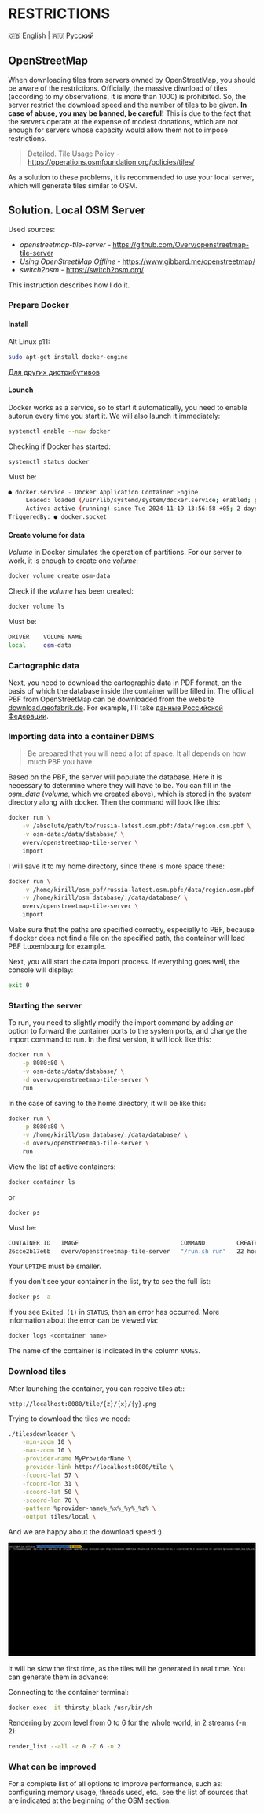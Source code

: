 # RESTRICTIONS

🇬🇧 English | 🇷🇺 [Русский](./RESTRICTIONS_RU.md)

## OpenStreetMap

When downloading tiles from servers owned by OpenStreetMap, you should be aware of the restrictions. Officially, the massive diwnload of tiles (according to my observations, it is more than 1000) is prohibited. So, the server restrict the download speed and the number of tiles to be given. **In case of abuse, you may be banned, be careful!** This is due to the fact that the servers operate at the expense of modest donations, which are not enough for servers whose capacity would allow them not to impose restrictions.

> Detailed. Tile Usage Policy - https://operations.osmfoundation.org/policies/tiles/

As a solution to these problems, it is recommended to use your local server, which will generate tiles similar to OSM.

## Solution. Local OSM Server

Used sources:
- *openstreetmap-tile-server* - https://github.com/Overv/openstreetmap-tile-server
- *Using OpenStreetMap Offline* - https://www.gibbard.me/openstreetmap/
- *switch2osm* - https://switch2osm.org/

This instruction describes how I do it.

### Prepare Docker

#### Install

Alt Linux p11:
```bash
sudo apt-get install docker-engine
```

[Для других дистрибутивов](https://docs.docker.com/engine/install/)

#### Lounch

Docker works as a service, so to start it automatically, you need to enable autorun every time you start it. We will also launch it immediately:

```bash
systemctl enable --now docker
```

Checking if Docker has started:

```bash
systemctl status docker
```

Must be:

```bash
● docker.service - Docker Application Container Engine
     Loaded: loaded (/usr/lib/systemd/system/docker.service; enabled; preset: disabled)
     Active: active (running) since Tue 2024-11-19 13:56:58 +05; 2 days ago
TriggeredBy: ● docker.socket
```

#### Create volume for data

*Volume* in Docker simulates the operation of partitions. For our server to work, it is enough to create one *volume*:

```bash
docker volume create osm-data
```

Check if the *volume* has been created:

```bash
docker volume ls
```

Must be:

```bash
DRIVER    VOLUME NAME
local     osm-data
```


### Cartographic data

Next, you need to download the cartographic data in PDF format, on the basis of which the database inside the container will be filled in. The official PBF from OpenStreetMap can be downloaded from the website [download.geofabrik.de](https://download.geofabrik.de/). For example, I'll take [данные Российской Федерации](https://download.geofabrik.de/russia-latest.osm.pbf).


### Importing data into a container DBMS

> Be prepared that you will need a lot of space. It all depends on how much PBF you have.

Based on the PBF, the server will populate the database. Here it is necessary to determine where they will have to be. You can fill in the *osm_data* (*volume*, which we created above), which is stored in the system directory along with docker. Then the command will look like this:

```bash
docker run \
    -v /absolute/path/to/russia-latest.osm.pbf:/data/region.osm.pbf \
    -v osm-data:/data/database/ \
    overv/openstreetmap-tile-server \
    import
```

I will save it to my home directory, since there is more space there:

```bash
docker run \
    -v /home/kirill/osm_pbf/russia-latest.osm.pbf:/data/region.osm.pbf \
    -v /home/kirill/osm_database/:/data/database/ \
    overv/openstreetmap-tile-server \
    import
```

Make sure that the paths are specified correctly, especially to PBF, because if docker does not find a file on the specified path, the container will load PBF Luxembourg for example.

Next, you will start the data import process. If everything goes well, the console will display:

```bash
exit 0
```

### Starting the server

To run, you need to slightly modify the import command by adding an option to forward the container ports to the system ports, and change the import command to run. In the first version, it will look like this:

```bash
docker run \
    -p 8080:80 \
    -v osm-data:/data/database/ \
    -d overv/openstreetmap-tile-server \
    run
```

In the case of saving to the home directory, it will be like this:

```bash
docker run \
    -p 8080:80 \
    -v /home/kirill/osm_database/:/data/database/ \
    -d overv/openstreetmap-tile-server \
    run
```

View the list of active containers:

```bash
docker container ls
```

or

```bash
docker ps
```

Must be:

```bash
CONTAINER ID   IMAGE                             COMMAND         CREATED        STATUS        PORTS                                             NAMES
26cce2b17e6b   overv/openstreetmap-tile-server   "/run.sh run"   22 hours ago   Up 22 hours   5432/tcp, 0.0.0.0:8080->80/tcp, :::8080->80/tcp   thirsty_black
```

Your ```UPTIME``` must be smaller.

If you don't see your container in the list, try to see the full list:

```bash
docker ps -a
```

If you see ```Exited (1)``` in ```STATUS```, then an error has occurred. More information about the error can be viewed via:

```bash
docker logs <container name>
```

The name of the container is indicated in the column ```NAMES```.

### Download tiles

After launching the container, you can receive tiles at::

```
http://localhost:8080/tile/{z}/{x}/{y}.png
```

Trying to download the tiles we need:

```bash
./tilesdownloader \
    -min-zoom 10 \
    -max-zoom 10 \
    -provider-name MyProviderName \
    -provider-link http://localhost:8080/tile \
    -fcoord-lat 57 \
    -fcoord-lon 31 \
    -scoord-lat 50 \
    -scoord-lon 70 \
    -pattern %provider-name%_%x%_%y%_%z% \
    -output tiles/local \
```

And we are happy about the download speed :)

![coordinates](./media/localosm_download_demo.gif)

It will be slow the first time, as the tiles will be generated in real time. You can generate them in advance:

Connecting to the container terminal:

```bash
docker exec -it thirsty_black /usr/bin/sh
```

Rendering by zoom level from 0 to 6 for the whole world, in 2 streams (-n 2):

```bash
render_list --all -z 0 -Z 6 -n 2
```

### What can be improved

For a complete list of all options to improve performance, such as: configuring memory usage, threads used, etc., see the list of sources that are indicated at the beginning of the OSM section.